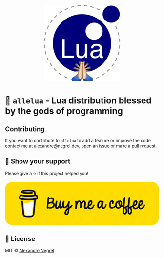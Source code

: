 <h1 align="center">
    <img height="250" src="./.github/images/allelua.png">
</h1>

# 🙏 `allelua` - Lua distribution blessed by the gods of programming

## Contributing

If you want to contribute to `allelua` to add a feature or improve the code contact
me at [alexandre@negrel.dev](mailto:alexandre@negrel.dev), open an
[issue](https://github.com/negrel/allelua/issues) or make a
[pull request](https://github.com/negrel/allelua/pulls).

## :stars: Show your support

Please give a :star: if this project helped you!

[![buy me a coffee](https://github.com/negrel/.github/raw/master/.github/images/bmc-button.png?raw=true)](https://www.buymeacoffee.com/negrel)

## :scroll: License

MIT © [Alexandre Negrel](https://www.negrel.dev/)
